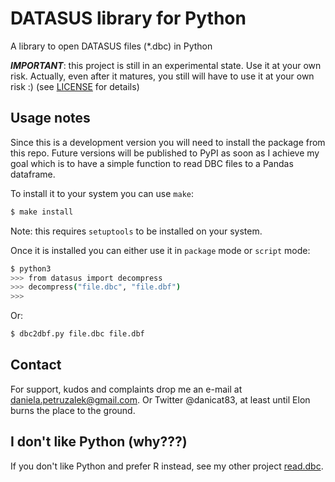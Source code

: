 # DATASUS library for Python

A library to open DATASUS files (*.dbc) in Python

***IMPORTANT***: this project is still in an experimental state. Use it at your own risk. Actually, even after it matures, you still will have to use it at your own risk :) (see [LICENSE](LICENSE) for details)

## Usage notes

Since this is a development version you will need to install the package from this repo. Future versions will be published to PyPI as soon as I achieve my goal which is to have a simple function to read DBC files to a Pandas dataframe.

To install it to your system you can use `make`:

```sh
$ make install
```

Note: this requires `setuptools` to be installed on your system.

Once it is installed you can either use it in `package` mode or `script` mode:

```sh
$ python3
>>> from datasus import decompress
>>> decompress("file.dbc", "file.dbf")
>>>
```

Or:

```sh
$ dbc2dbf.py file.dbc file.dbf
```

## Contact

For support, kudos and complaints drop me an e-mail at daniela.petruzalek@gmail.com. Or Twitter @danicat83, at least until Elon burns the place to the ground.

## I don't like Python (why???)

If you don't like Python and prefer R instead, see my other project [read.dbc](https://github.com/danicat/read.dbc).